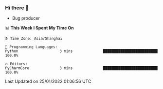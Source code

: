 ### Hi there 👋
* Bug producer
<!--START_SECTION:waka-->
📊 **This Week I Spent My Time On** 

```text
⌚︎ Time Zone: Asia/Shanghai

💬 Programming Languages: 
Python                   3 mins              █████████████████████████   100.0%

🔥 Editors: 
PyCharmCore              3 mins              █████████████████████████   100.0%

```


 Last Updated on 25/01/2022 01:06:56 UTC
<!--END_SECTION:waka-->
